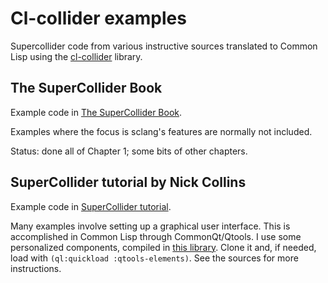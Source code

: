 # Cl-collider examples
Supercollider code from various instructive sources translated to Common Lisp using the [cl-collider](https://github.com/byulparan/cl-collider) library.

## The SuperCollider Book
Example code in [The SuperCollider Book](http://supercolliderbook.net/).

Examples where the focus is sclang's features are normally not included.

Status: done all of Chapter 1; some bits of other chapters.

## SuperCollider tutorial by Nick Collins
Example code in [SuperCollider tutorial](https://composerprogrammer.com/teaching/supercollider/sctutorial/tutorial.html).

Many examples involve setting up a graphical user interface. This is accomplished in Common Lisp through CommonQt/Qtools. I use some personalized components, compiled in [this library](https://github.com/ntrocado/qtools-elements). Clone it and, if needed, load with `(ql:quickload :qtools-elements)`. See the sources for more instructions.